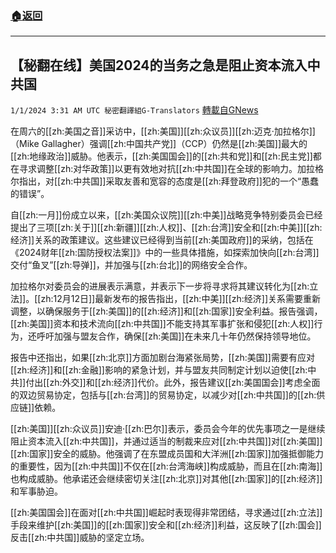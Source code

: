 ###  [:house:返回](README.md)
---


## 【秘翻在线】美国2024的当务之急是阻止资本流入中共国
`1/1/2024 3:31 AM UTC 秘密翻譯組G-Translators` [轉載自GNews](https://gnews.org/articles/2171297)



在周六的[[zh:美国之音]]采访中，[[zh:美国]][[zh:众议员]][[zh:迈克·加拉格尔]]（Mike Gallagher）强调[[zh:中国共产党]]（CCP）仍然是[[zh:美国]]最大的[[zh:地缘政治]]威胁。他表示，[[zh:美国国会]]的[[zh:共和党]]和[[zh:民主党]]都在寻求调整[[zh:对华政策]]以更有效地对抗[[zh:中共国]]在全球的影响力。加拉格尔指出，对[[zh:中共国]]采取友善和宽容的态度是[[zh:拜登政府]]犯的一个“愚蠢的错误”。

自[[zh:一月]]份成立以来，[[zh:美国众议院]][[zh:中美]]战略竞争特别委员会已经提出了三项[[zh:关于]][[zh:新疆]][[zh:人权]]、[[zh:台湾]]安全和[[zh:中美]][[zh:经济]]关系的政策建议。这些建议已经得到当前[[zh:美国政府]]的采纳，包括在《2024财年[[zh:国防授权法案]]》中的一些具体措施，如探索加快向[[zh:台湾]]交付“鱼叉”[[zh:导弹]]，并加强与[[zh:台北]]的网络安全合作。

加拉格尔对委员会的进展表示满意，并表示下一步将寻求将其建议转化为[[zh:立法]]。[[zh:12月12日]]最新发布的报告指出，[[zh:中美]][[zh:经济]]关系需要重新调整，以确保服务于[[zh:美国]]的[[zh:经济]]和[[zh:国家]]安全利益。报告强调，[[zh:美国]]资本和技术流向[[zh:中共国]]不能支持其军事扩张和侵犯[[zh:人权]]行为，还呼吁加强与盟友合作，确保[[zh:美国]]在未来几十年仍然保持领导地位。

报告中还指出，如果[[zh:北京]]方面加剧台海紧张局势，[[zh:美国]]需要有应对[[zh:经济]]和[[zh:金融]]影响的紧急计划，并与盟友共同制定计划以迫使[[zh:中共]]付出[[zh:外交]]和[[zh:经济]]代价。此外，报告建议[[zh:美国国会]]考虑全面的双边贸易协定，包括与[[zh:台湾]]的贸易协定，以减少对[[zh:中共国]]的[[zh:供应链]]依赖。

[[zh:美国]][[zh:众议员]]安迪·[[zh:巴尔]]表示，委员会今年的优先事项之一是继续阻止资本流入[[zh:中共国]]，并通过适当的制裁来应对[[zh:中共国]]对[[zh:美国]][[zh:国家]]安全的威胁。他强调了在东盟成员国和大洋洲[[zh:国家]]加强抵御能力的重要性，因为[[zh:中共国]]不仅在[[zh:台湾海峡]]构成威胁，而且在[[zh:南海]]也构成威胁。他承诺还会继续密切关注[[zh:北京]]对其他[[zh:国家]]的[[zh:经济]]和军事胁迫。

[[zh:美国国会]]在面对[[zh:中共国]]崛起时表现得非常团结，寻求通过[[zh:立法]]手段来维护[[zh:美国]]的[[zh:国家]]安全和[[zh:经济]]利益，这反映了[[zh:国会]]反击[[zh:中共国]]威胁的坚定立场。
